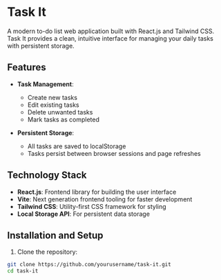 # Task It

A modern to-do list web application built with React.js and Tailwind CSS. Task It provides a clean, intuitive interface for managing your daily tasks with persistent storage.

## Features

- **Task Management**:
  - Create new tasks
  - Edit existing tasks
  - Delete unwanted tasks
  - Mark tasks as completed
  
- **Persistent Storage**:
  - All tasks are saved to localStorage
  - Tasks persist between browser sessions and page refreshes

## Technology Stack

- **React.js**: Frontend library for building the user interface
- **Vite**: Next generation frontend tooling for faster development
- **Tailwind CSS**: Utility-first CSS framework for styling
- **Local Storage API**: For persistent data storage

## Installation and Setup

1. Clone the repository:
```bash
git clone https://github.com/yourusername/task-it.git
cd task-it
